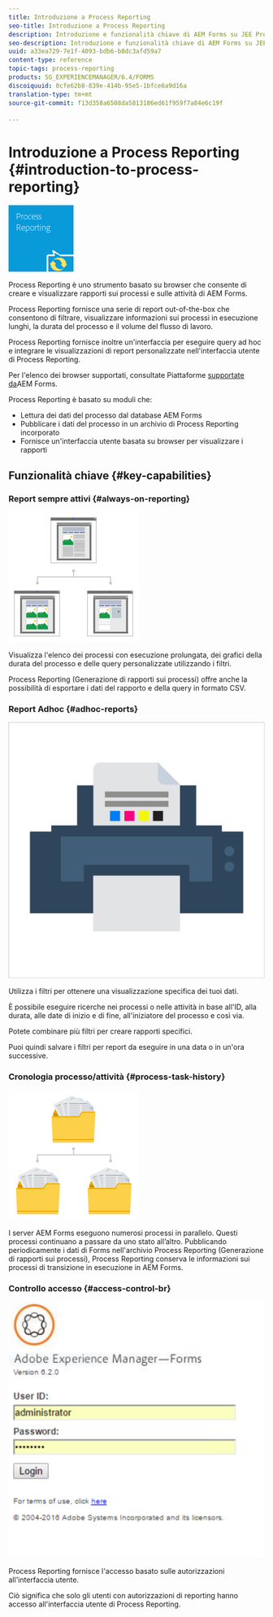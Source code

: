 ```yaml
---
title: Introduzione a Process Reporting
seo-title: Introduzione a Process Reporting
description: Introduzione e funzionalità chiave di AEM Forms su JEE Process Reporting
seo-description: Introduzione e funzionalità chiave di AEM Forms su JEE Process Reporting
uuid: a33ea729-7e1f-4093-bdb6-b8dc3afd59a7
content-type: reference
topic-tags: process-reporting
products: SG_EXPERIENCEMANAGER/6.4/FORMS
discoiquuid: 0cfe62b8-839e-414b-95e5-1bfce6a9d16a
translation-type: tm+mt
source-git-commit: f13d358a6508da5813186ed61f959f7a84e6c19f

---
```



# Introduzione a Process Reporting {#introduction-to-process-reporting}

![reporting dei processi](assets/process-reporting.png)

Process Reporting è uno strumento basato su browser che consente di creare e visualizzare rapporti sui processi e sulle attività di AEM Forms.

Process Reporting fornisce una serie di report out-of-the-box che consentono di filtrare, visualizzare informazioni sui processi in esecuzione lunghi, la durata del processo e il volume del flusso di lavoro.

Process Reporting fornisce inoltre un&#39;interfaccia per eseguire query ad hoc e integrare le visualizzazioni di report personalizzate nell&#39;interfaccia utente di Process Reporting.

Per l&#39;elenco dei browser supportati, consultate Piattaforme [supportate da](/help/forms/using/aem-forms-jee-supported-platforms.md)AEM Forms.

Process Reporting è basato su moduli che:

* Lettura dei dati del processo dal database AEM Forms
* Pubblicare i dati del processo in un archivio di Process Reporting incorporato
* Fornisce un&#39;interfaccia utente basata su browser per visualizzare i rapporti

## Funzionalità chiave {#key-capabilities}

### Report sempre attivi {#always-on-reporting}

![gestione del sito](assets/site-management.png)

Visualizza l&#39;elenco dei processi con esecuzione prolungata, dei grafici della durata del processo e delle query personalizzate utilizzando i filtri.

Process Reporting (Generazione di rapporti sui processi) offre anche la possibilità di esportare i dati del rapporto e della query in formato CSV.

### Report Adhoc {#adhoc-reports}

![print-and-color](assets/print-&-colour.png)

Utilizza i filtri per ottenere una visualizzazione specifica dei tuoi dati.

È possibile eseguire ricerche nei processi o nelle attività in base all&#39;ID, alla durata, alle date di inizio e di fine, all&#39;iniziatore del processo e così via.

Potete combinare più filtri per creare rapporti specifici.

Puoi quindi salvare i filtri per report da eseguire in una data o in un&#39;ora successive.

### Cronologia processo/attività {#process-task-history}

![gestione dei file](assets/file-management.png)

I server AEM Forms eseguono numerosi processi in parallelo. Questi processi continuano a passare da uno stato all’altro. Pubblicando periodicamente i dati di Forms nell&#39;archivio Process Reporting (Generazione di rapporti sui processi), Process Reporting conserva le informazioni sui processi di transizione in esecuzione in AEM Forms.

### Controllo accesso {#access-control-br}

![senza titolo](assets/untitled.png)

Process Reporting fornisce l&#39;accesso basato sulle autorizzazioni all&#39;interfaccia utente.

Ciò significa che solo gli utenti con autorizzazioni di reporting hanno accesso all&#39;interfaccia utente di Process Reporting.


